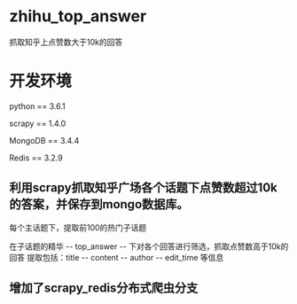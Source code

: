 # zhihu_top_answer
抓取知乎上点赞数大于10k的回答

# 开发环境
python == 3.6.1

scrapy == 1.4.0 

MongoDB == 3.4.4

Redis == 3.2.9

## 利用scrapy抓取知乎广场各个话题下点赞数超过10k的答案，并保存到mongo数据库。
每个主话题下，提取前100的热门子话题

在子话题的精华 -- top_answer -- 下对各个回答进行筛选，抓取点赞数高于10k的回答
提取包括：title -- content  --  author  --  edit_time  等信息

## 增加了scrapy_redis分布式爬虫分支
